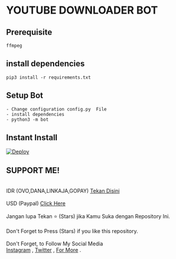 # YOUTUBE DOWNLOADER BOT
## Prerequisite
    ffmpeg
  
    
## install dependencies
    pip3 install -r requirements.txt


## Setup Bot
    - Change configuration config.py  File
    - install dependencies
    - python3 -m bot


## Instant Install
[![Deploy](https://www.herokucdn.com/deploy/button.svg)](https://heroku.com/deploy?template=https://github.com/HariyonoRizki2/YT-Down-Bot/tree/master)

## SUPPORT ME!
<br>IDR (OVO,DANA,LINKAJA,GOPAY) [Tekan Disini](https://saweria.co/KITGBOTZ)</br> <br>USD (Paypal) [Click Here](https://paypal.me/hariyonorizki)</br> <br>Jangan lupa Tekan ⭐ (Stars) jika Kamu Suka dengan Repository Ini.</br> <br>Don't Forget to Press (Stars) if you like this repository.</br> <br>Don't Forget, to Follow My Social Media</br>
[Instagram](https://instagram.com/hariyonorizki_) ,
[Twitter](https://twitter.com/HariyonoRizki) ,
[For More](https://linktr.ee/HariyonoRizki) .
